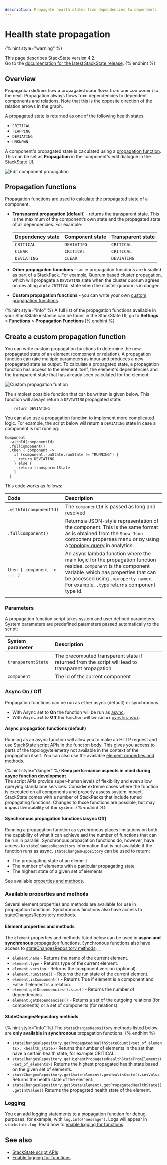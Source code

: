 ```yaml
---
description: Propagate health states from dependencies to dependents
---
```


# Health state propagation

{% hint style="warning" %}

This page describes StackState version 4.2.<br />Go to the [documentation for the latest StackState release](https://docs.stackstate.com/).
{% endhint %}

## Overview

Propagation defines how a propagated state flows from one component to the next. Propagation always flows from dependencies to dependent components and relations. Note that this is the opposite direction of the relation arrows in the graph.

A propagated state is returned as one of the following health states:

* `CRITICAL`
* `FLAPPING`
* `DEVIATING`
* `UNKNOWN`

A component's propagated state is calculated using a [propagation function](propagation.md#propagation-functions). This can be set as **Propagation** in the component's edit dialogue in the StackState UI.

![Edit component propagation](../../.gitbook/assets/v42_edit-component-propagation.png)

## Propagation functions

Propagation functions are used to calculate the propagated state of a component.

* **Transparent propagation \(default\)** - returns the transparent state. This is the maximum of the component's own state and the propagated state of all dependencies. For example:

  | Dependency state | Component state | Transparent state |
  | :--- | :--- | :--- |
  | `CRITICAL` | `DEVIATING` | `CRITICAL` |
  | `CLEAR` | `CRITICAL` | `CRITICAL` |
  | `DEVIATING` | `CLEAR` | `DEVIATING` |

* **Other propagation functions** - some propagation functions are installed as part of a StackPack. For example, Quorum based cluster propagation, which will propagate a `DEVIATING` state when the cluster quorum agrees on deviating and a `CRITICAL` state when the cluster quorum is in danger.
* **Custom propagation functions** - you can write your own [custom propagation functions](propagation.md#create-a-custom-propagation-function).

{% hint style="info" %}
A full list of the propagation functions available in your StackState instance can be found in the StackState UI, go to **Settings** &gt; **Functions** &gt; **Propagation Functions**
{% endhint %}

## Create a custom propagation function

You can write custom propagation functions to determine the new propagated state of an element \(component or relation\). A propagation function can take multiple parameters as input and produces a new propagated state as output. To calculate a propagated state, a propagation function has access to the element itself, the element's dependencies and the transparent state that has already been calculated for the element.

![Custom propagation funtion](../../.gitbook/assets/v42_propagation-function.png)

The simplest possible function that can be written is given below. This function will always return a `DEVIATING` propagated state:

```text
    return DEVIATING
```

You can also use a propagation function to implement more complicated logic. For example, the script below will return a `DEVIATING` state in case a component is not running:

```text
Component
  .withId(componentId)
  .fullComponent()
  .then { component ->
    if (component.runState.runState != "RUNNING") {
      return DEVIATING
    } else {    
      return transparentState
    }
  }
```

This code works as follows:

| Code | Description |
| :--- | :--- |
| `.withId(componentId)` | The `componentId` is passed as long and resolved |
| `.fullComponent()` | Returns a JSON-style representation of the component. This is the same format as is obtained from the `Show Json` component properties menu or by using a [topology query](../../develop/reference/scripting/script-apis/topology.md) in analytics. |
| `then { component -> ... }` | An async lambda function where the main logic for the propagation function resides. `component` is the component variable, which has properties that can be accessed using `.<property name>`. For example, `.type` returns component type id. |
|  |  |

### Parameters

A propagation function script takes system and user defined parameters. System parameters are predefined parameters passed automatically to the script:

| System parameter | Description |
| :--- | :--- |
| `transparentState` | The precomputed transparent state if returned from the script will lead to transparent propagation |
| `component` | The id of the current component |

### Async On / Off

Propagation functions can be run as either async \(default\) or synchronous.

* With Async set to **On** the function will be run as [async](propagation.md#async-propagation-functions-default).
* With Async set to **Off** the function will be run as [synchronous](propagation.md#synchronous-propagation-functions-async-off).

#### Async propagation functions \(default\)

Running as an async function will allow you to make an HTTP request and use [StackState script APIs](../../develop/reference/scripting/script-apis/) in the function body. This gives you access to parts of the topology/telemetry not available in the context of the propagation itself. You can also use the available [element properties and methods](propagation.md#available-properties-and-methods).

{% hint style="danger" %}
**Keep performance aspects in mind during async function development**  
The script APIs provide super-human levels of flexibility and even allow querying standalone services. Consider extreme cases where the function is executed on all components and properly assess system impact. StackState comes with a number of StackPacks that include tuned propagating functions. Changes to those functions are possible, but may impact the stability of the system.
{% endhint %}

#### Synchronous propagation functions \(async Off\)

Running a propagation function as synchronous places limitations on both the capability of what it can achieve and the number of functions that can be run in parallel. Synchronous propagation functions do, however, have access to `stateChangesRepository` information that is not available if the function runs as async. `stateChangesRepository` can be used to return:

* The propagating state of an element
* The number of elements with a particular propagating state
* The highest state of a given set of elements

See available [properties and methods](propagation.md#available-properties-and-methods).

### Available properties and methods

Several element properties and methods are available for use in propagation functions. Synchronous functions also have access to stateChangesRepository methods.

#### Element properties and methods

The `element` properties and methods listed below can be used in **async and synchronous** propagation functions. Synchronous functions also have access to [stateChangesRepository methods](propagation.md#statechangesrepository-methods).\_\_

* `element.name` - Returns the name of the current element.
* `element.type` - Returns type of the current element.
* `element.version` - Returns the component version \(optional\).
* `element.runState()` - Returns the run state of the current element.
* `element.isComponent()` - Returns True if element is a component and False if element is a relation.
* `element.getDependencies().size()` - Returns the number of dependencies.
* `element.getDependencies()` - Returns a set of the outgoing relations \(for components\) or a set of components \(for relations\).

#### StateChangesRepository methods

{% hint style="info" %}
The `stateChangesRepository` methods listed below are **only available in synchronous** propagation functions.
{% endhint %}

* `stateChangesRepository.getPropagatedHealthStateCount(<set_of_elements>, <health_state>)` Returns the number of elements in the set that have a certain health state, for example CRITICAL.
* `stateChangesRepository.getHighestPropagatedHealthStateFromElements(<set_of_elements>)` Returns the highest propagated health state based on the given set of elements.
* `stateChangesRepository.getState(element).getHealthState().intValue` Returns the health state of the element.
* `stateChangesRepository.getState(element).getPropagatedHealthState().getIntValue()` Returns the propagated health state of the element.

### Logging

You can add logging statements to a propagation function for debug purposes, for example, with `log.info("message")`. Logs will appear in `stackstate.log`. Read how to [enable logging for functions](../logging/).

## See also

* [StackState script APIs](../../develop/reference/scripting/script-apis/)
* [Enable logging for functions](../logging/)

